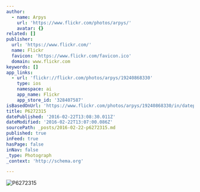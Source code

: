 ```yaml
---
author:
  - name: Arpys
    url: 'https://www.flickr.com/photos/arpys/'
    avatar: {}
related: []
publisher:
  url: 'https://www.flickr.com/'
  name: Flickr
  favicon: 'https://www.flickr.com/favicon.ico'
  domain: www.flickr.com
keywords: []
app_links:
  - url: 'flickr://flickr.com/photos/arpys/19240868330'
    type: ios
    namespace: ai
    app_name: Flickr
    app_store_id: '328407587'
isBasedOnUrl: 'https://www.flickr.com/photos/arpys/19240868330/in/dateposted-public/'
title: P6272315
datePublished: '2016-02-22T13:08:30.011Z'
dateModified: '2016-02-22T13:07:00.086Z'
sourcePath: _posts/2016-02-22-p6272315.md
published: true
inFeed: true
hasPage: false
inNav: false
_type: Photograph
_context: 'http://schema.org'

---
```

![P6272315](https://farm1.staticflickr.com/359/19240868330_7e40b5e9b1_b.jpg)
